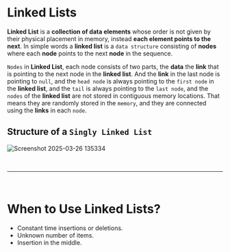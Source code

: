 # Linked Lists
**Linked List** is a **collection of data elements** whose order is not given by their physical placement in memory, instead **each element points to the next**. In simple words a **linked list** is a `data structure` consisting of **nodes** where each **node** points to the next **node** in the sequence.

`Nodes` in **Linked List**, each node consists of two parts, the **data** the **link** that is pointing to the next node in the **linked list**. And the **link** in the last node is pointing to `null`, and the `head node` is always pointing to the `first node` in the **linked list**, and the `tail` is always pointing to the `last node`, and the `nodes` of the **linked list** are not stored in contiguous memory locations. That means they are randomly stored in the `memory`, and they are connected using the **links** in each `node`.

## Structure of a `Singly Linked List`

![Screenshot 2025-03-26 135334](https://github.com/user-attachments/assets/f17d17ce-abe3-487d-9d3d-409683a68a86)

<br /><hr /><br />

# When to Use Linked Lists?
* Constant time insertions or deletions.
* Unknown number of items.
* Insertion in the middle.
